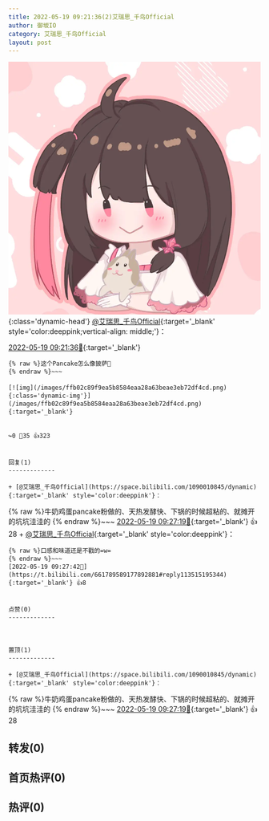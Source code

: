 ```yaml
---
title: 2022-05-19 09:21:36(2)艾瑞思_千鸟Official
author: 御坂IO
category: 艾瑞思_千鸟Official
layout: post
---
```


![img](/images/7e08840c56f251de28bdf766b647bd5fe9a5d50a.jpg){:class='dynamic-head'}
[@艾瑞思_千鸟Official](https://space.bilibili.com/1090010845/dynamic){:target='_blank' style='color:deeppink;vertical-align: middle;'}：

[2022-05-19 09:21:36🔗](https://t.bilibili.com/661789589177892881){:target='_blank'}

~~~
{% raw %}这个Pancake怎么像披萨🍕
{% endraw %}~~~

[![img](/images/ffb02c89f9ea5b8584eaa28a63beae3eb72df4cd.png){:class='dynamic-img'}](/images/ffb02c89f9ea5b8584eaa28a63beae3eb72df4cd.png){:target='_blank'}


↪️0 💬35 👍323


回复(1)
-------------

+ [@艾瑞思_千鸟Official](https://space.bilibili.com/1090010845/dynamic){:target='_blank' style='color:deeppink'}：
~~~
{% raw %}牛奶鸡蛋pancake粉做的、天热发酵快、下锅的时候超粘的、就摊开的坑坑洼洼的
{% endraw %}~~~
[2022-05-19 09:27:19🔗](https://t.bilibili.com/661789589177892881#reply113515320448){:target='_blank'} 👍28
    + [@艾瑞思_千鸟Official](https://space.bilibili.com/1090010845/dynamic){:target='_blank' style='color:deeppink'}：
~~~
{% raw %}口感和味道还是不戳的=w=
{% endraw %}~~~
[2022-05-19 09:27:42🔗](https://t.bilibili.com/661789589177892881#reply113515195344){:target='_blank'} 👍8


点赞(0)
-------------



置顶(1)
-------------

+ [@艾瑞思_千鸟Official](https://space.bilibili.com/1090010845/dynamic){:target='_blank' style='color:deeppink'}：
~~~
{% raw %}牛奶鸡蛋pancake粉做的、天热发酵快、下锅的时候超粘的、就摊开的坑坑洼洼的
{% endraw %}~~~
[2022-05-19 09:27:19🔗](https://t.bilibili.com/661789589177892881#reply113515320448){:target='_blank'} 👍28


转发(0)
-------------



首页热评(0)
-------------



热评(0)
-------------



